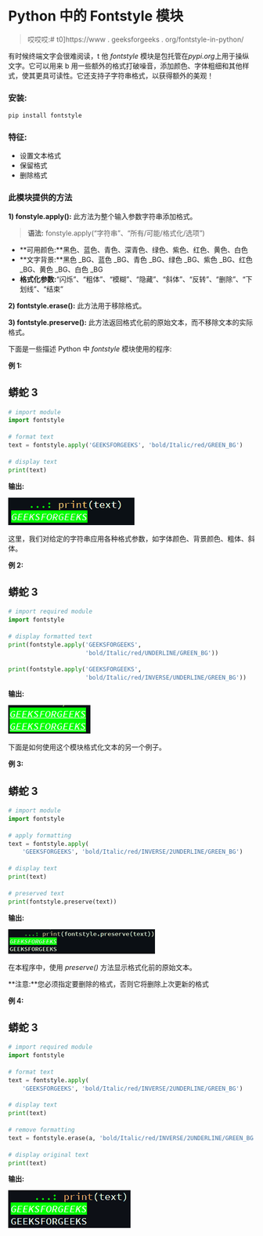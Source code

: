 # Python 中的 Fontstyle 模块

> 哎哎哎:# t0]https://www . geeksforgeeks . org/fontstyle-in-python/

有时候终端文字会很难阅读，t 他 *fontstyle* 模块是包托管在*pypi.org*上用于操纵文字。它可以用来 b 用一些额外的格式打破噪音，添加颜色、字体粗细和其他样式，使其更具可读性。它还支持子字符串格式，以获得额外的美观！

### **安装:**

```py
pip install fontstyle

```

### **特征:**

*   设置文本格式
*   保留格式
*   删除格式

### 此模块提供的方法

**1) fonstyle.apply():** 此方法为整个输入参数字符串添加格式。

> **语法:** fonstyle.apply(“字符串”、“所有/可能/格式化/选项”)

*   **可用颜色:**黑色、蓝色、青色、深青色、绿色、紫色、红色、黄色、白色
*   **文字背景:**黑色 _BG、蓝色 _BG、青色 _BG、绿色 _BG、紫色 _BG、红色 _BG、黄色 _BG、白色 _BG
*   **格式化参数:**“闪烁”、“粗体”、“模糊”、“隐藏”、“斜体”、“反转”、“删除”、“下划线”、“结束”

**2) fontstyle.erase():** 此方法用于移除格式。

**3) fontstyle.preserve():** 此方法返回格式化前的原始文本，而不移除文本的实际格式。

下面是一些描述 Python 中 *fontstyle* 模块使用的程序:

**例 1:**

## 蟒蛇 3

```py
# import module
import fontstyle

# format text
text = fontstyle.apply('GEEKSFORGEEKS', 'bold/Italic/red/GREEN_BG')

# display text
print(text)
```

**输出:**

![](img/b02b022c5f7ad483254361dd73068123.png)

这里，我们对给定的字符串应用各种格式参数，如字体颜色、背景颜色、粗体、斜体。

**例 2:**

## 蟒蛇 3

```py
# import required module
import fontstyle

# display formatted text
print(fontstyle.apply('GEEKSFORGEEKS', 
                      'bold/Italic/red/UNDERLINE/GREEN_BG'))

print(fontstyle.apply('GEEKSFORGEEKS', 
                      'bold/Italic/red/INVERSE/UNDERLINE/GREEN_BG'))
```

**输出:**

![](img/0cf7f524d5628cdde7fb6930af6f0516.png)

下面是如何使用这个模块格式化文本的另一个例子。

**例 3:**

## 蟒蛇 3

```py
# import module
import fontstyle

# apply formatting
text = fontstyle.apply(
    'GEEKSFORGEEKS', 'bold/Italic/red/INVERSE/2UNDERLINE/GREEN_BG')

# display text
print(text)

# preserved text
print(fontstyle.preserve(text))
```

**输出:**

![](img/e96b1528c47d298060b3634dc3771bd0.png)

在本程序中，使用 *preserve()* 方法显示格式化前的原始文本。

**注意:**您必须指定要删除的格式，否则它将删除上次更新的格式

**例 4:**

## 蟒蛇 3

```py
# import required module
import fontstyle

# format text
text = fontstyle.apply(
    'GEEKSFORGEEKS', 'bold/Italic/red/INVERSE/2UNDERLINE/GREEN_BG')

# display text
print(text)

# remove formatting
text = fontstyle.erase(a, 'bold/Italic/red/INVERSE/2UNDERLINE/GREEN_BG')

# display original text
print(text)
```

**输出:**

![](img/7a18d49c4a8fb460a20a4e481611b6cc.png)